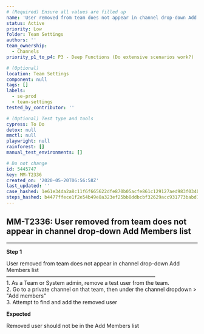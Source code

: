 ```yaml
---
# (Required) Ensure all values are filled up
name: 'User removed from team does not appear in channel drop-down Add Members list'
status: Active
priority: Low
folder: Team Settings
authors: ''
team_ownership:
  - Channels
priority_p1_to_p4: P3 - Deep Functions (Do extensive scenarios work?)

# (Optional)
location: Team Settings
component: null
tags: []
labels:
  - se-prod
  - team-settings
tested_by_contributor: ''

# (Optional) Test type and tools
cypress: To Do
detox: null
mmctl: null
playwright: null
rainforest: []
manual_test_environments: []

# Do not change
id: 5445747
key: MM-T2336
created_on: '2020-05-20T06:56:58Z'
last_updated: ''
case_hashed: 1e61e34da2a8c11f6f665622dfe870b05acfe861c129127aed983f034bbfab68911dce24f9e0483ae4152d5643cf3498
steps_hashed: b4477ffece1f2e54b49e8a323ef25bb8ddbcbf32629acc931773babd13590b493c1ab9159d38c865ec5d776c45c0eb65
---
```


<!-- (Auto-generated) Based on frontmatter's "key" and "name" -->

## MM-T2336: User removed from team does not appear in channel drop-down Add Members list

---

**Step 1**

User removed from team does not appear in channel drop-down Add Members list\
————————————————————————————\
1\. As a Team or System admin, remove a test user from the team.\
2\. Go to a private channel on that team, then under the channel dropdown > "Add members"\
3\. Attempt to find and add the removed user

**Expected**

Removed user should not be in the Add Members list
